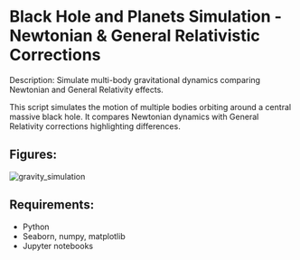 Black Hole and Planets Simulation - Newtonian & General Relativistic Corrections
====

Description: Simulate multi-body gravitational dynamics comparing Newtonian and General Relativity effects.

This script simulates the motion of multiple bodies orbiting around a central massive black hole.
It compares Newtonian dynamics with General Relativity corrections highlighting differences.

## Figures:

![gravity_simulation](https://github.com/ianpaga/Black_hole_and_planets/assets/57350668/2ffa5f65-0d60-46e2-8c6f-e564eb07d99c)

## Requirements:

- Python
- Seaborn, numpy, matplotlib
- Jupyter notebooks 
